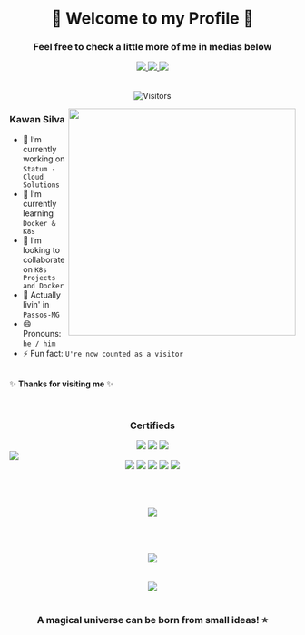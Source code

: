 <h1 align="center"> 🚀 Welcome to my Profile 🚀 </h1>

<h3 align="center"> Feel free to check a little more of me in medias below </h3>



<div align="center" style="display: inline_block">

<a href="https://github.com/ksilva-kwn" target="_blank">
  <img align="center" src=https://img.shields.io/badge/github-%2324292e.svg?&style=for-the-badge&logo=github&logoColor=white style="margin-bottom: 5px;" /> 
</a>
<a href="https://www.linkedin.com/in/kawansilva29/" target="_blank">
  <img align="center" src=https://img.shields.io/badge/linkedin-%231E77B5.svg?&style=for-the-badge&logo=linkedin&logoColor=white style="margin-bottom: 5px;" /> 
</a>
<a href = "mailto:kwnsilva@hotmail.com">
  <img align="center" src="https://img.shields.io/badge/Gmail-D14836?style=for-the-badge&logo=gmail&logoColor=white" target="_blank" style="margin-bottom: 5px;" target="_blank">
</a>
  
  <div align="center"> <br>

![Visitors](https://api.visitorbadge.io/api/visitors?path=https%3A%2F%2Fgithub.com%2Fksilva-kwn&label=Visitors&countColor=%23263759)
</div>

</div>

<img src="https://raw.githubusercontent.com/MicaelliMedeiros/micaellimedeiros/master/image/computer-illustration.png" min-width="400px" max-width="400px" width="400px" align="right">

### Kawan Silva

<p align="left">

- 🔭 I’m currently working on `Statum - Cloud Solutions` <br> 
- 🌱 I’m currently learning `Docker & K8s` <br> 
- 👯 I’m looking to collaborate on `K8s Projects and Docker` <br> 
- 📍 Actually livin' in `Passos-MG` <br>
- 😄 Pronouns: `he / him` <br>
- ⚡ Fun fact: `U're now counted as a visitor` <br> <br>


✨ **Thanks for visiting me** ✨

<div align="center">
  
<br>
   
### Certifieds
   
<!--START_SECTION:badges-->
<img src="https://images.credly.com/size/150x150/images/1753abbc-4e44-4864-87cd-81016f1a7dc0/OCI25CAA_cached_image_20250729-33-pzec2y.png"/>
<img src="https://images.credly.com/size/150x150/images/7452b16e-d6cd-4b1c-86da-c15817e2a102/OCI25FNDCFAV1_cached_image_20250430-28-nj72i0.png"/>
<img src="https://images.credly.com/size/150x150/images/be8fcaeb-c769-4858-b567-ffaaa73ce8cf/image.png"/>
<!--END_SECTION:badges--> 

</div>


<img align="center" src="https://user-images.githubusercontent.com/73097560/115834477-dbab4500-a447-11eb-908a-139a6edaec5c.gif">
<div align="center">    

<img src="https://github-profile-summary-cards.vercel.app/api/cards/profile-details?username=ksilva-kwn&theme=tokyonight">
<img src="https://github-profile-summary-cards.vercel.app/api/cards/repos-per-language?username=ksilva-kwn&theme=tokyonight">
<img src="https://github-profile-summary-cards.vercel.app/api/cards/most-commit-language?username=ksilva-kwn&theme=tokyonight">
<img src="https://github-profile-summary-cards.vercel.app/api/cards/stats?username=ksilva-kwn&theme=tokyonight">
<img src="https://github-profile-summary-cards.vercel.app/api/cards/productive-time?username=ksilva-kwn&theme=tokyonight">


</div>

<br>
<br>
<br>

<p align="center">
  <a href="https://github.com/ksilva-kwn">
    <img
      align="center"
      src="https://github-profile-trophy.vercel.app/?username=ksilva-kwn&theme=tokyonight&no-frame=true&row=1&&margin-w=20&no-bg=true"
    />
  </a>
  </a>
</p>

<div align="center" style="display: inline_block" >

<br>
<br>
<br>
  
 <img src="https://skillicons.dev/icons?i=windows,linux,bash,azure,docker,k8s,terraform,github,vim,vscode" />

 <br>
 <br>
 <br>

<img src="https://user-images.githubusercontent.com/73097560/115834477-dbab4500-a447-11eb-908a-139a6edaec5c.gif">

<br>
                                                                                                                
 <div align="center" valign="top"><br>

 ### A magical universe can be born from small ideas! ⭐️ <br> <br>
  
</div><br>                                                                                                                                             

</div>                                        
